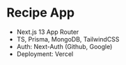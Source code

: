 # Recipe App
- Next.js 13 App Router
- TS, Prisma, MongoDB, TailwindCSS
- Auth: Next-Auth (Github, Google)
- Deployment: Vercel
